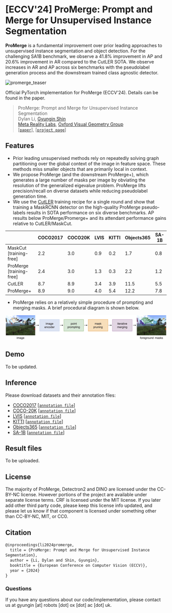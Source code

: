 # [ECCV'24] ProMerge: Prompt and Merge for Unsupervised Instance Segmentation

**ProMerge** is a fundamental improvement over prior leading approaches to unsupervised instance segmentation and object detection. For the challenging SA1B benchmark, we observe a 41.8% improvement in AP and 20.6% improvement in AR compared to the CutLER SOTA. We observe increases in AR and AP across six benchmarks with the pseudolabel generation process and the downstream trained class agnostic detector. 

<img width="1579" alt="promerge_teaser" src="https://github.com/user-attachments/assets/873e5085-f04d-4e2b-8c1f-2ff92c6fe077">

Official PyTorch implementation for ProMerge (ECCV'24). Details can be found in the paper.


> ProMerge: Prompt and Merge for Unsupervised Instance Segmentation \
> Dylan Li, [Gyungin Shin](https://www.robots.ox.ac.uk/~gyungin/) \
> [Meta Reality Labs](https://about.meta.com/realitylabs/), [Oxford Visual Geometry Group](https://www.robots.ox.ac.uk/~vgg/) \
> [[`paper`](https://arxiv.org/pdf/2409.18961)], [[`project page`](https://www.robots.ox.ac.uk/~vgg/research/promerge/)]

## Features
- Prior leading unsupervised methods rely on repeatedly solving graph partitioning over the global context of the image in feature space. These methods miss smaller objects that are primarily local in context.
- We propose ProMerge (and the downstream ProMerge+), which generates a large number of masks per image by obviating the resolution of the generalized eigevalue problem. ProMerge lifts precision/recall on diverse datasets while reducing pseudolabel generation time. 
- We use the [CutLER](https://github.com/facebookresearch/CutLER?tab=readme-ov-file) training recipe for a single round and show that training a MaskRCNN detector on the high-quality ProMerge pseudo-labels results in SOTA performance on six diverse benchmarks. AP results below ProMerge/Promerge+ and its attendant performance gains relative to CutLER/MaskCut. 

|           | COCO2017 | COCO20K | LVIS  | KITTI | Objects365 | SA-1B |
|    --     |    --    |   --    |  --   |   --  |     --     |   --  |
| MaskCut [training-free]   |    2.2   |   3.0   |  0.9  |  0.2  |    1.7     |  0.8  |
| ProMerge [training-free]  |    2.4   |   3.0   |  1.3  |  0.3  |    2.2     |  1.2  |
| CutLER    |    8.7   |   8.9   |  3.4  |  3.9  |   11.5     |  5.5  | 
| ProMerge+ |    8.9   |   9.0   |  4.0  |  5.4  |   12.2     |  7.8  |

- ProMerge relies on a relatively simple procedure of prompting and merging masks. A brief procedural diagram is shown below. 

![Alt Text](assets/overview.png)

## Demo
To be updated.

## Inference
Please download datasets and their annotation files:
- [COCO2017](http://images.cocodataset.org/zips/val2017.zip) [[`annotation file`](http://dl.fbaipublicfiles.com/cutler/coco/coco_cls_agnostic_instances_val2017.json)]
- [COCO-20K](https://cocodataset.org/#download) [[`annotation file`](http://dl.fbaipublicfiles.com/cutler/coco/coco20k_trainval_gt.json)]
- [LVIS](http://images.cocodataset.org/zips/val2017.zip) [[`annotation file`](http://dl.fbaipublicfiles.com/cutler/coco/lvis1.0_cocofied_val_cls_agnostic.json)]
- [KITTI](https://www.cvlibs.net/datasets/kitti/eval_step.php) [[`annotation file`](https://dl.fbaipublicfiles.com/cutler/kitti/trainval_cls_agnostic.json)]
- [Objects365](https://www.objects365.org/download.html) [[`annotation file`](https://www.robots.ox.ac.uk/~vgg/research/promerge/shared_files/objects365_16-40.json)]
- [SA-1B](https://scontent-lhr8-1.xx.fbcdn.net/m1/v/t6/An_-m2SWozW4o-FatJEIY1Anj32x8TnUqad9WMAVkMaZHkDyHfjpLcVlQoTFhgQihg8U4R5KqJvoJrtBwT3eKH-Yj5-LfY0.tar?ccb=10-5&oh=00_AYA9kGsV-zzziVDpf8ErkuQzkQ4GW2nYfw8RsFN9aosqhg&oe=66F7EB7E&_nc_sid=0fdd51) [[`annotation file`](https://www.robots.ox.ac.uk/~vgg/research/promerge/shared_files/sa1b.json)]

<!-- Note that KITTI and Objects365 require you to sign up to download the data. -->

## Result files
To be uploaded.

<!--
We provide predictions for each dataset as follows.
#### ProMerge
| dataset  | AP | AR |
|----------|----|----|
| COCO2017 | 2.2|    |
| COCO-20K | 3.0|    |
| LVIS     |    |    |
| KITTI    |    |    |
| SA-1B    |    |    |

#### ProMerge+
| dataset  | AP | AR |
|----------|----|----|
| COCO2017 |    |    |
| COCO-20K |    |    |
| LVIS     |    |    |
| KITTI    |    |    |
| SA-1B    |    |    |

-->

## License 
The majority of ProMerge, Detectron2 and DINO are licensed under the CC-BY-NC license. However portions of the project are available under separate license terms. CRF is licensed under the MIT license. If you later add other third party code, please keep this license info updated, and please let us know if that component is licensed under something other than CC-BY-NC, MIT, or CC0.

## Citation
```
@inproceedings{li2024promerge,
  title = {ProMerge: Prompt and Merge for Unsupervised Instance Segmentation},
  author = {Li, Dylan and Shin, Gyungin},
  booktitle = {European Conference on Computer Vision (ECCV)},
  year = {2024}
}
```

### Questions
If you have any questions about our code/implementation, please contact us at gyungin [at] robots [dot] ox [dot] ac [dot] uk.
